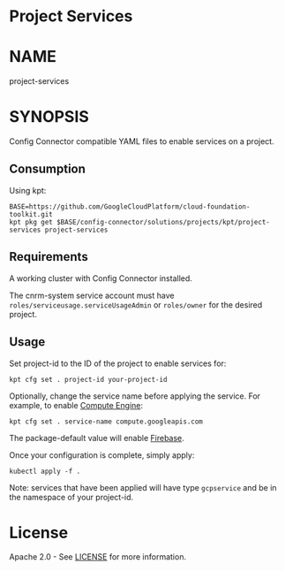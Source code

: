 Project Services
==================================================

# NAME

  project-services

# SYNOPSIS

  Config Connector compatible YAML files to enable services on a project.

## Consumption

  Using kpt:
  ```
  BASE=https://github.com/GoogleCloudPlatform/cloud-foundation-toolkit.git
  kpt pkg get $BASE/config-connector/solutions/projects/kpt/project-services project-services
  ```

## Requirements

  A working cluster with Config Connector installed.

  The cnrm-system service account must have
`roles/serviceusage.serviceUsageAdmin` or `roles/owner` for the desired project.


## Usage
  Set project-id to the ID of the project to enable services for:
  ```
  kpt cfg set . project-id your-project-id
  ```


  Optionally, change the service name before applying the service. For example, to enable
[Compute Engine](https://cloud.google.com/compute/docs):
  ```
  kpt cfg set . service-name compute.googleapis.com
  ```

  The package-default value will enable
[Firebase](https://firebase.google.com/docs).

  Once your configuration is complete, simply apply:
  ```
  kubectl apply -f .
  ```

  Note: services that have been applied will have type `gcpservice` and be in the namespace of your project-id.


# License

  Apache 2.0 - See [LICENSE](/LICENSE) for more information.


